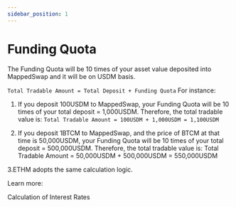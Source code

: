 ```yaml
---
sidebar_position: 1
---
```

# Funding Quota

The Funding Quota will be 10 times of your asset value deposited into MappedSwap and it will be on USDM basis.

`Total Tradable Amount = Total Deposit + Funding Quota`
For instance:

1. If you deposit 100USDM to MappedSwap, your Funding Quota will be 10 times of your total deposit = 1,000USDM. Therefore, the total tradable value is: 
``Total Tradable Amount = 100USDM + 1,000USDM = 1,100USDM``

2. If you deposit 1BTCM to MappedSwap, and the price of BTCM at that time is 50,000USDM, your Funding Quota will be 10 times of your total deposit = 500,000USDM. Therefore, the total tradable value is:
Total Tradable Amount = 50,000USDM + 500,000USDM = 550,000USDM 

3.ETHM adopts the same calculation logic.

Learn more:

Calculation of Interest Rates